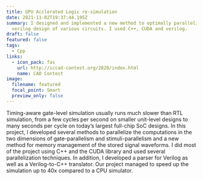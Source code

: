 ```yaml
---
title: GPU Acclerated Logic re-simulation
date: 2021-11-02T19:37:44.195Z
summary: I designed and implemented a new method to optimally parallelize the
  verilog design of various circuits. I used C++, CUDA and verilog.
draft: false
featured: false
tags:
  - Cpp
links:
  - icon_pack: fas
    url: http://iccad-contest.org/2020/index.html
    name: CAD Contest
image:
  filename: featured
  focal_point: Smart
  preview_only: false
---
```

Timing-aware gate-level simulation usually runs much slower than RTL simulation, from a few cycles per second on smaller unit-level designs to many seconds per cycle on today’s largest full-chip SoC designs. In this project, I developed several methods to parallelize the computations in the two dimensions of gate-parallelism and stimuli-parallelism and a new method for memory management of the stored signal waveforms. I did most of the project using C++ and the CUDA library and used several parallelization techniques. In addition, I developed a parser for Verilog as well as a Verilog-to-C++ translator. Our project managed to speed up the simulation up to 40x compared to a CPU simulator.